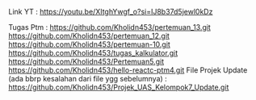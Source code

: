 Link YT : https://youtu.be/XItghYwgf_o?si=IJ8b37d5jewl0kDz

Tugas Ptm : https://github.com/Kholidn453/pertemuan_13.git
            https://github.com/Kholidn453/pertemuan_12.git
            https://github.com/Kholidn453/pertemuan-10.git
            https://github.com/Kholidn453/tugas_kalkulator.git
            https://github.com/Kholidn453/Pertemuan5.git
            https://github.com/Kholidn453/hello-reactc-ptm4.git
File Projek Update (ada bbrp kesalahan dari file ygg sebelumnya) : https://github.com/Kholidn453/Projek_UAS_Kelompok7_Update.git
